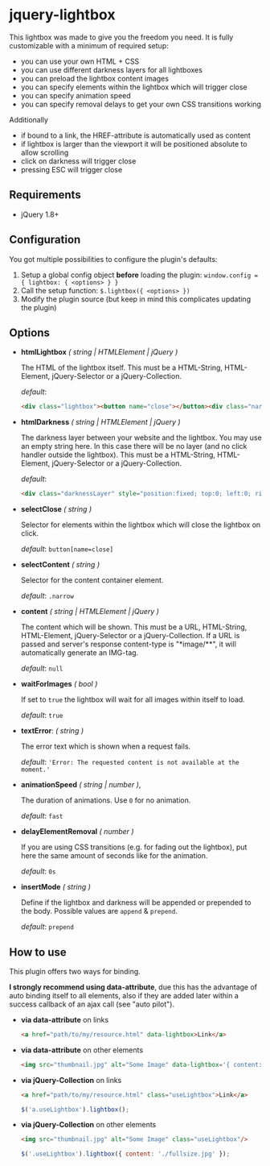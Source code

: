 jquery-lightbox
===============

This lightbox was made to give you the freedom you need. It is fully customizable with a minimum of required setup:

- you can use your own HTML + CSS
- you can use different darkness layers for all lightboxes
- you can preload the lightbox content images
- you can specify elements within the lightbox which will trigger close
- you can specify animation speed
- you can specify removal delays to get your own CSS transitions working

Additionally

- if bound to a link, the HREF-attribute is automatically used as content
- if lightbox is larger than the viewport it will be positioned absolute to allow scrolling
- click on darkness will trigger close
- pressing ESC will trigger close


Requirements
------------

- jQuery 1.8+


Configuration
-------------

You got multiple possibilities to configure the plugin's defaults:

1. Setup a global config object **before** loading the plugin: `window.config = { lightbox: { <options> } }`
2. Call the setup function: `$.lightbox({ <options> })`
3. Modify the plugin source (but keep in mind this complicates updating the plugin)


Options
-------

- **htmlLightbox** *( string | HTMLElement | jQuery )*

  The HTML of the lightbox itself.
  This must be a HTML-String, HTML-Element, jQuery-Selector or a jQuery-Collection. 

  _default_:
  ```html
  <div class="lightbox"><button name="close"></button><div class="narrow"></div></div>
  ```
- **htmlDarkness** *( string | HTMLElement | jQuery )*

  The darkness layer between your website and the lightbox.
  You may use an empty string here. In this case there will be no layer (and no click handler outside the lightbox).
  This must be a HTML-String, HTML-Element, jQuery-Selector or a jQuery-Collection.
  
  _default_:
  ```html
  <div class="darknessLayer" style="position:fixed; top:0; left:0; right:0; bottom:0;"></div>
  ```
- **selectClose** *( string )*

  Selector for elements within the lightbox which will close the lightbox on click.
  
  _default_: `button[name=close]`
- **selectContent** *( string )*

  Selector for the content container element.
   
  _default_: `.narrow`
- **content** *( string | HTMLElement | jQuery )*

  The content which will be shown.
  This must be a URL, HTML-String, HTML-Element, jQuery-Selector or a jQuery-Collection.
  If a URL is passed and server's response content-type is "*image/**", it will automatically generate an IMG-tag.
  
  _default_: `null`
- **waitForImages** *( bool )*

  If set to `true` the lightbox will wait for all images within itself to load.
  
  _default_: `true`
- **textError**: *( string )*

  The error text which is shown when a request fails.

  _default_: `'Error: The requested content is not available at the moment.'`
- **animationSpeed** *( string | number )*,

  The duration of animations. Use `0` for no animation.

  _default_: `fast`
- **delayElementRemoval** *( number )*

  If you are using CSS transitions (e.g. for fading out the lightbox), put here the same amount of seconds like for the animation.

  _default_: `0s`
- **insertMode** *( string )*

  Define if the lightbox and darkness will be appended or prepended to the body. 
  Possible values are `append` & `prepend`.
  
  _default_: `prepend`


How to use
----------

This plugin offers two ways for binding.

**I strongly recommend using data-attribute**, due this has the advantage of auto binding itself to all elements,
also if they are added later within a success callback of an ajax call (see "auto pilot").

- **via data-attribute** on links

  ```html
  <a href="path/to/my/resource.html" data-lightbox>Link</a>
  ```
  
- **via data-attribute** on other elements

  ```html
  <img src="thumbnail.jpg" alt="Some Image" data-lightbox='{ content: './fullsize.jpg' }'/>
  ```
  
- **via jQuery-Collection** on links

  ```html
  <a href="path/to/my/resource.html" class="useLightbox">Link</a>
  ```
  
  ```javascript
  $('a.useLightbox').lightbox();
  ```
  
- **via jQuery-Collection** on other elements

  ```html
  <img src="thumbnail.jpg" alt="Some Image" class="useLightbox"/>
  ```
  
  ```javascript
  $('.useLightbox').lightbox({ content: './fullsize.jpg' });
  ```
  